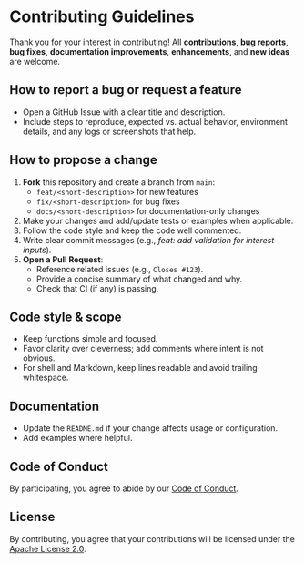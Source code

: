 # Contributing Guidelines

Thank you for your interest in contributing! All **contributions**, **bug reports**, **bug fixes**, **documentation improvements**, **enhancements**, and **new ideas** are welcome.

## How to report a bug or request a feature
- Open a GitHub Issue with a clear title and description.
- Include steps to reproduce, expected vs. actual behavior, environment details, and any logs or screenshots that help.

## How to propose a change
1. **Fork** this repository and create a branch from `main`:
   - `feat/<short-description>` for new features
   - `fix/<short-description>` for bug fixes
   - `docs/<short-description>` for documentation-only changes
2. Make your changes and add/update tests or examples when applicable.
3. Follow the code style and keep the code well commented.
4. Write clear commit messages (e.g., *feat: add validation for interest inputs*).
5. **Open a Pull Request**:
   - Reference related issues (e.g., `Closes #123`).
   - Provide a concise summary of what changed and why.
   - Check that CI (if any) is passing.

## Code style & scope
- Keep functions simple and focused.
- Favor clarity over cleverness; add comments where intent is not obvious.
- For shell and Markdown, keep lines readable and avoid trailing whitespace.

## Documentation
- Update the `README.md` if your change affects usage or configuration.
- Add examples where helpful.

## Code of Conduct
By participating, you agree to abide by our [Code of Conduct](CODE_OF_CONDUCT.md).

## License
By contributing, you agree that your contributions will be licensed under the
[Apache License 2.0](LICENSE).
